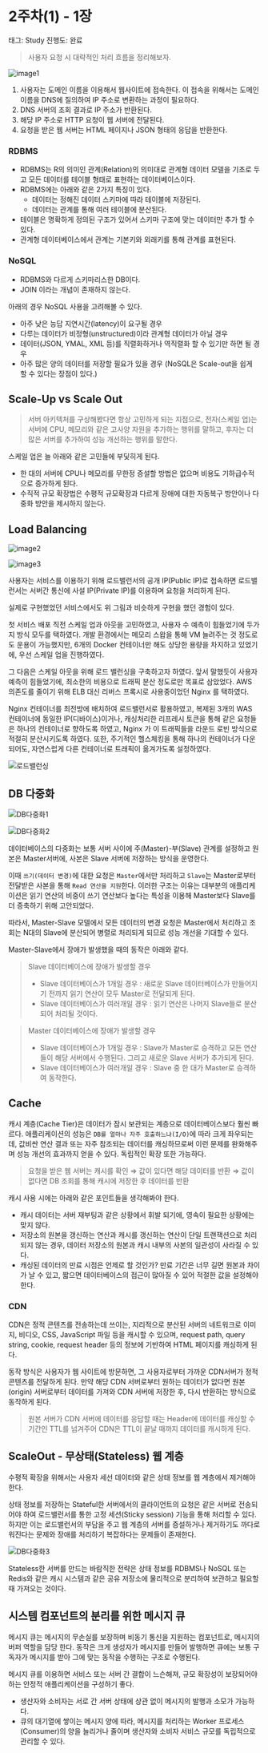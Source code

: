 # 2주차(1) - 1장

태그: Study
진행도: 완료

> 사용자 요청 시 대략적인 처리 흐름을 정리해보자.
> 

![image1](./2주차/image1.png)


1. 사용자는 도메인 이름을 이용해서 웹사이트에 접속한다. 이 접속을 위해서는 도메인 이름을 DNS에 질의하여 IP 주소로 변환하는 과정이 필요하다.
2. DNS 서버의 조회 결과로 IP 주소가 반환된다. 
3. 해당 IP 주소로 HTTP 요청이 웹 서버에 전달된다.
4. 요청을 받은 웹 서버는 HTML 페이지나 JSON 형태의 응답을 반환한다.

### **RDBMS**

- RDBMS는 R의 의미인 관계(Relation)의 의미대로 관계형 데이터 모델을 기초로 두고 모든 데이터를 테이블 형태로 표현하는 데이터베이스이다.
- RDBMS에는 아래와 같은 2가지 특징이 있다.
    - 데이터는 정해진 데이터 스키마에 따라 테이블에 저장된다.
    - 데이터는 관계를 통해 여러 테이블에 분산된다.
- 테이블은 명확하게 정의된 구조가 있어서 스키마 구조에 맞는 데이터만 추가 할 수 있다.
- 관계형 데이터베이스에서 관계는 기본키와 외래키를 통해 관계를 표현된다.

### NoSQL

- RDBMS와 다르게 스키마리스한 DB이다.
- JOIN 이라는 개념이 존재하지 않는다.

아래의 경우 NoSQL 사용을 고려해볼 수 있다.

- 아주 낮은 능답 지연시간(latency)이 요구될 경우
- 다루는 데이터가 비정형(unstructured)이라 관계형 데이터가 아닐 경우
- 데이터(JSON, YMAL, XML 등)를 직렬화하거나 역직렬화 할 수 있기만 하면 될 경우
- 아주 많은 양의 데이터를 저장할 필요가 있을 경우 (NoSQL은 Scale-out을 쉽게 할 수 있다는 장점이 있다.)

## Scale-Up vs Scale Out

> 서버 아키텍처를 구상해봤다면 항상 고민하게 되는 지점으로, 전자(스케일 업)는 서버에 CPU, 메모리와 같은 고사양 자원을 추가하는 행위를 말하고, 후자는 더 많은 서버를 추가하여 성능 개선하는 행위를 말한다.
> 

스케일 업은 늘 아래와 같은 고민들에 부딫히게 된다. 

- 한 대의 서버에 CPU나 메모리를 무한정 증설할 방법은 없으며 비용도 기하급수적으로 증가하게 된다.
- 수직적 규모 확장법은 수평적 규모확장과 다르게 장애에 대한 자동복구 방안이나 다중화 방안을 제시하지 않는다.

## Load Balancing

![image2](./2주차/image2.png)

![image3](./2주차/image3.png)

사용자는 서비스를 이용하기 위해 로드밸런서의 공개 IP(Public IP)로 접속하면 로드밸런서는 서버간 통신에 사설 IP(Private IP)를 이용하며 요청을 처리하게 된다.

실제로 구현했었던 서비스에서도 위 그림과 비슷하게 구현을 했던 경험이 있다. 

첫 서비스 배포 직전 스케일 업과 아웃을 고민하였고, 사용자 수 예측이 힘들었기에 두가지 방식 모두를 택하였다. 개발 환경에서는 메모리 스왑을 통해 VM 늘려주는 것 정도로도 운용이 가능했지만, 6개의 Docker 컨테이너만 해도 상당한 용량을 차지하고 있었기에, 우선 스케일 업을 진행하였다. 

그 다음은 스케일 아웃을 위해 로드 밸런싱을 구축하고자 하였다. 앞서 말했듯이 사용자 예측이 힘들었기에, 최소한의 비용으로 트래픽 분산 정도로만 목표로 삼았었다. AWS 의존도를 줄이기 위해 ELB 대신 리버스 프록시로 사용중이었던 Nginx 를 택하였다. 

Nginx 컨테이너를 최전방에 배치하여 로드밸런서로 활용하였고, 복제된 3개의 WAS 컨테이너에 동일한 IP(디바이스)이거나, 캐싱처리한 리프레시 토큰을 통해 같은 요청들은 하나의 컨테이너로 향하도록 하였고, Nginx 가 이 트래픽들을 라운드 로빈 방식으로 적절히 분산시키도록 하였다. 또한, 주기적인 헬스체킹을 통해 하나의 컨테이너가 다운되어도, 자연스럽게 다른 컨테이너로 트래픽이 옮겨가도록 설정하였다. 

![로드밸런싱](./2주차/screenshot_011743.png)

## DB 다중화

![DB다중화1](./2주차/screenshot_042912.png)

![DB다중화2](./2주차/screenshot_043757.png)

데이터베이스의 다중화는 보통 서버 사이에 주(Master)-부(Slave) 관계를 설정하고 원본은 Master서버에, 사본은 Slave 서버에 저장하는 방식을 운영한다.

이때 `쓰기(데이터 변경)`에 대한 요청은 `Master`에서만 처리하고 `Slave`는 Master로부터 전달받은 사본을 통해 `Read 연산을 지원`한다. 이러한 구조는 이유는 대부분의 애플리케이션은 읽기 연산의 비중이 쓰기 연산보다 높다는 특성을 이용해 Master보다 Slave를 더 증축하기 위해 고안되었다.

따라서, Master-Slave 모델에서 모든 데이터의 변경 요청은 Master에서 처리하고 조회는 N대의 Slave에 분산되어 병렬로 처리되게 되므로 성능 개선을 기대할 수 있다. 

Master-Slave에서 장애가 발생했을 때의 동작은 아래와 같다.

> Slave 데이터베이스에 장애가 발생할 경우
> 
> - Slave 데이터베이스가 1개일 경우 : 새로운 Slave 데이터베이스가 만들어지기 전까지 읽기 연산이 모두 Master로 전달되게 된다.
> - Slave 데이터베이스가 여러개일 경우 : 읽기 연산은 나머지 Slave들로 분산되어 처리될 것이다.

> Master 데이터베이스에 장애가 발생할 경우
> 
> - Slave 데이터베이스가 1개일 경우 : Slave가 Master로 승격하고 모든 연산들이 해당 서버에서 수행된다. 그리고 새로운 Slave 서버가 추가되게 된다.
> - Slave 데이터베이스가 여러개일 경우 : Slave 중 한 대가 Master로 승격하여 동작한다.

## Cache

캐시 계층(Cache Tier)은 데이터가 잠시 보관되는 계층으로 데이터베이스보다 훨씬 빠르다. 애플리케이션의 성능은 `DB를 얼마나 자주 호출하느냐(I/O)`에 따라 크게 좌우되는데, 값비싼 연산 결과 또는 자주 참조되는 데이터를 캐싱하므로써 이런 문제를 완화해주며 성능 개선의 효과까지 얻을 수 있다. 독립적인 확장 또한 가능하다.  

> 요청을 받은 웹 서버는 캐시를 확인
⇒ 값이 있다면 해당 데이터를 반환 
⇒ 값이 없다면 DB 조회를 통해 캐시에 저장한 후 데이터를 반환
> 

캐시 사용 시에는 아래와 같은 포인트들을 생각해봐야 한다. 

- 캐시 데이터는 서버 재부팅과 같은 상황에서 휘발 되기에, 영속이 필요한 상황에는 맞지 않다.
- 저장소의 원본을 갱신하는 연산과 캐시를 갱신하는 연산이 단일 트랜잭션으로 처리되지 않는 경우, 데이터 저장소의 원본과 캐시 내부의 사본의 일관성이 사라질 수 있다.
- 캐싱된 데이터의 만료 시점은 언제로 할 것인가? 만료 기간은 너무 길면 원본과 차이가 날 수 있고, 짧으면 데이터베이스의 접근이 많아질 수 있어 적절한 값을 설정해야 한다.

### CDN

CDN은 정적 콘텐츠를 전송하는데 쓰이는, 지리적으로 분산된 서버의 네트워크로 이미지, 비디오, CSS, JavaScript 파일 등을 캐시할 수 있으며,  request path, query string, cookie, request header 등의 정보에 기반하여 HTML 페이지를 캐싱하게 된다.

동작 방식은 사용자가 웹 사이트에 방문하면, 그 사용자로부터 가까운 CDN서버가 정적 콘텐츠를 전달하게 된다. 만약 해당 CDN 서버로부터 원하는 데이터가 없다면 원본(origin) 서버로부터 데이터를 가져와 CDN 서버에 저장한 후, 다시 반환하는 방식으로 동작하게 된다.

> 원본 서버가 CDN 서버에 데이터를 응답할 때는 Header에 데이터를 캐싱할 수 기간인 TTL를 넘겨주어 CDN은 TTL이 끝날 때까지 데이터를 캐시하게 된다.
> 

## ScaleOut - 무상태(Stateless) 웹 계층

수평적 확장을 위해서는 사용자 세선 데이터와 같은 상태 정보를 웹 계층에서 제거해야 한다.

상태 정보를 저장하는 Stateful한 서버에서의 클라이언트의 요청은 같은 서버로 전송되어야 하여 로드밸런서를 통한 고정 세션(Sticky session) 기능을 통해 처리할 수 있다. 하지만 이는 로드밸런서의 부담을 주고 웹 계층의 
서버를 증설하거나 제거하기도 까다로워진다는 문제와 장애를 처리하기 복잡하다는 문제들이 존재한다.

![DB다중화3](./2주차/screenshot_044147.png)

Stateless한 서버를 만드는 바람직한 전략은 상태 정보를 RDBMS나 NoSQL 또는 Redis와 같은 캐시 시스템과 같은 공유 저장소에 물리적으로 분리하여 보관하고 필요할 때 가져오는 것이다. 

## **시스템 컴포넌트의 분리를 위한 메시지 큐**

메시지 큐는 메시지의 무손실를 보장하며 비동기 통신을 지원하는 컴포넌트로, 메시지의 버퍼 역할을 담당 한다. 
동작은 크게 생성자가 메시지를 만들어 발행하면 큐에는 보통 구독자가 메시지를 받아 그에 맞는 동작을 수행하는 구조로 수행된다. 

메시지 큐를 이용하면 서비스 또는 서버 간 결합이 느슨해져, 규모 확장성이 보장되어야 하는 안정적 애플리케이션을 구성하기 좋다.

- 생산자와 소비자는 서로 간 서버 상태에 상관 없이 메시지의 발행과 소모가 가능하다.
- 큐의 대기열에 쌓이는 메시지 양에 따라, 메시지를 처리하는 Worker 프로세스(Consumer)의 양을 늘리거나 줄이며 생산자와 소비자 서비스 규모를 독립적으로 관리할 수 있다.
